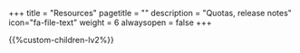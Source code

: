 +++
title = "Resources"
pagetitle = ""
description = "Quotas, release notes"
icon="fa-file-text"
weight = 6
alwaysopen = false
+++

{{%custom-children-lv2%}}
